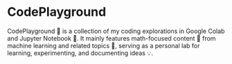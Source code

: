 # CodePlayground
CodePlayground 🚀 is a collection of my coding explorations in Google Colab and Jupyter Notebook 🧪. It mainly features math-focused content 🧮 from machine learning and related topics 🤖, serving as a personal lab for learning, experimenting, and documenting ideas 💡.
